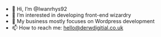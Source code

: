 - 👋 Hi, I’m @Iwanrhys92
- 👀 I’m interested in developing front-end wizardry
- 🌱 My business mostly focuses on Wordpress development
- 📫 How to reach me: hello@derwdigitial.co.uk

<!---
Iwanrhys92/Iwanrhys92 is a ✨ special ✨ repository because its `README.md` (this file) appears on your GitHub profile.
You can click the Preview link to take a look at your changes.
--->
